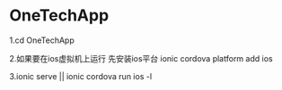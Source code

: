 # OneTechApp

1.cd OneTechApp

2.如果要在ios虚拟机上运行 先安装ios平台 ionic cordova platform add ios

3.ionic serve || ionic cordova run ios -l 

